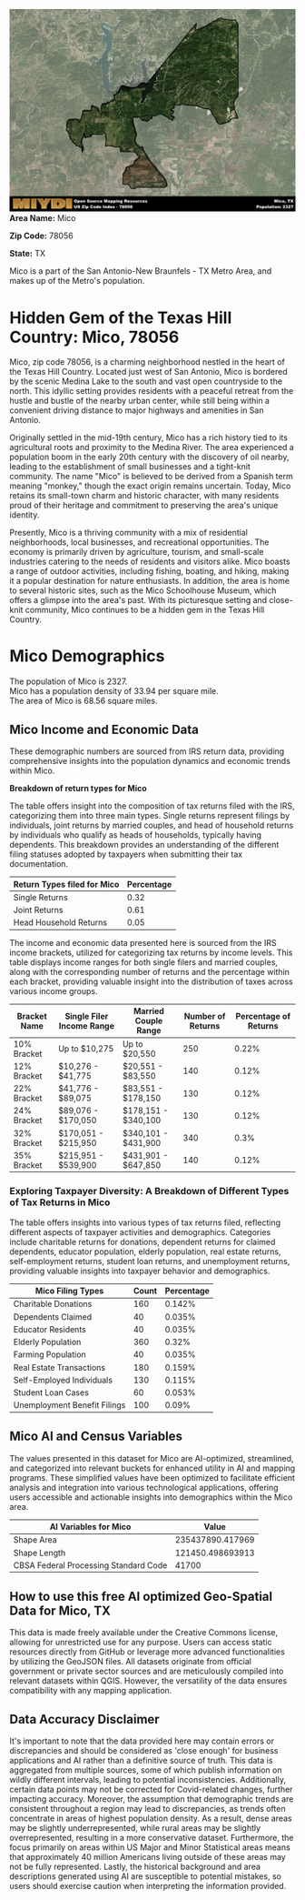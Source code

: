 ![Image Alt Text](../_images/78056.png)
**Area Name:** Mico

**Zip Code:** 78056

**State:** TX

Mico is a part of the San Antonio-New Braunfels - TX Metro Area, and makes up  of the Metro's population.  

# Hidden Gem of the Texas Hill Country: Mico, 78056

Mico, zip code 78056, is a charming neighborhood nestled in the heart of the Texas Hill Country. Located just west of San Antonio, Mico is bordered by the scenic Medina Lake to the south and vast open countryside to the north. This idyllic setting provides residents with a peaceful retreat from the hustle and bustle of the nearby urban center, while still being within a convenient driving distance to major highways and amenities in San Antonio.

Originally settled in the mid-19th century, Mico has a rich history tied to its agricultural roots and proximity to the Medina River. The area experienced a population boom in the early 20th century with the discovery of oil nearby, leading to the establishment of small businesses and a tight-knit community. The name "Mico" is believed to be derived from a Spanish term meaning "monkey," though the exact origin remains uncertain. Today, Mico retains its small-town charm and historic character, with many residents proud of their heritage and commitment to preserving the area's unique identity.

Presently, Mico is a thriving community with a mix of residential neighborhoods, local businesses, and recreational opportunities. The economy is primarily driven by agriculture, tourism, and small-scale industries catering to the needs of residents and visitors alike. Mico boasts a range of outdoor activities, including fishing, boating, and hiking, making it a popular destination for nature enthusiasts. In addition, the area is home to several historic sites, such as the Mico Schoolhouse Museum, which offers a glimpse into the area's past. With its picturesque setting and close-knit community, Mico continues to be a hidden gem in the Texas Hill Country.

# Mico Demographics

The population of Mico is 2327.  
Mico has a population density of 33.94 per square mile.  
The area of Mico is 68.56 square miles.  

## Mico Income and Economic Data

These demographic numbers are sourced from IRS return data, providing comprehensive insights into the population dynamics and economic trends within Mico.

**Breakdown of return types for Mico**

The table offers insight into the composition of tax returns filed with the IRS, categorizing them into three main types. Single returns represent filings by individuals, joint returns by married couples, and head of household returns by individuals who qualify as heads of households, typically having dependents. This breakdown provides an understanding of the different filing statuses adopted by taxpayers when submitting their tax documentation.

| Return Types filed for Mico                              | Percentage          |
|----------------------------------------------------------|---------------------|
| Single Returns                                            | 0.32 |
| Joint Returns                                             | 0.61 |
| Head Household Returns                                    | 0.05 |

The income and economic data presented here is sourced from the IRS income brackets, utilized for categorizing tax returns by income levels. This table displays income ranges for both single filers and married couples, along with the corresponding number of returns and the percentage within each bracket, providing valuable insight into the distribution of taxes across various income groups.

| Bracket Name       | Single Filer Income Range | Married Couple Range | Number of Returns | Percentage of Returns |
|--------------------|----------------------------|----------------------|-------------------|-----------------------|
| 10% Bracket        | Up to $10,275              | Up to $20,550        | 250 | 0.22% |
| 12% Bracket        | $10,276 - $41,775          | $20,551 - $83,550    | 140 | 0.12% |
| 22% Bracket        | $41,776 - $89,075          | $83,551 - $178,150   | 130 | 0.12% |
| 24% Bracket        | $89,076 - $170,050         | $178,151 - $340,100  | 130 | 0.12% |
| 32% Bracket        | $170,051 - $215,950        | $340,101 - $431,900  | 340 | 0.3% |
| 35% Bracket        | $215,951 - $539,900        | $431,901 - $647,850  | 140 | 0.12% |

### Exploring Taxpayer Diversity: A Breakdown of Different Types of Tax Returns in Mico

The table offers insights into various types of tax returns filed, reflecting different aspects of taxpayer activities and demographics. Categories include charitable returns for donations, dependent returns for claimed dependents, educator population, elderly population, real estate returns, self-employment returns, student loan returns, and unemployment returns, providing valuable insights into taxpayer behavior and demographics.

| Mico Filing Types                    | Count | Percentage |
|--------------------------------------|-------|------------|
| Charitable Donations                 | 160 | 0.142% |
| Dependents Claimed                   | 40 | 0.035% |
| Educator Residents                   | 40 | 0.035% |
| Elderly Population                   | 360 | 0.32% |
| Farming Population                   | 40 | 0.035% |
| Real Estate Transactions             | 180 | 0.159% |
| Self-Employed Individuals            | 130 | 0.115% |
| Student Loan Cases                   | 60 | 0.053% |
| Unemployment Benefit Filings         | 100 | 0.09% |

## Mico AI and Census Variables

The values presented in this dataset for Mico are AI-optimized, streamlined, and categorized into relevant buckets for enhanced utility in AI and mapping programs. These simplified values have been optimized to facilitate efficient analysis and integration into various technological applications, offering users accessible and actionable insights into demographics within the Mico area.

| AI Variables for Mico | Value |
|-------------|-------|
| Shape Area | 235437890.417969 |
| Shape Length | 121450.498693913 |
| CBSA Federal Processing Standard Code | 41700 |

## How to use this free AI optimized Geo-Spatial Data for Mico, TX

This data is made freely available under the Creative Commons license, allowing for unrestricted use for any purpose. Users can access static resources directly from GitHub or leverage more advanced functionalities by utilizing the GeoJSON files. All datasets originate from official government or private sector sources and are meticulously compiled into relevant datasets within QGIS. However, the versatility of the data ensures compatibility with any mapping application.

## Data Accuracy Disclaimer
It's important to note that the data provided here may contain errors or discrepancies and should be considered as 'close enough' for business applications and AI rather than a definitive source of truth. This data is aggregated from multiple sources, some of which publish information on wildly different intervals, leading to potential inconsistencies. Additionally, certain data points may not be corrected for Covid-related changes, further impacting accuracy. Moreover, the assumption that demographic trends are consistent throughout a region may lead to discrepancies, as trends often concentrate in areas of highest population density. As a result, dense areas may be slightly underrepresented, while rural areas may be slightly overrepresented, resulting in a more conservative dataset. Furthermore, the focus primarily on areas within US Major and Minor Statistical areas means that approximately 40 million Americans living outside of these areas may not be fully represented. Lastly, the historical background and area descriptions generated using AI are susceptible to potential mistakes, so users should exercise caution when interpreting the information provided.
